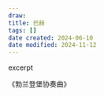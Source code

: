 ```yaml
---
draw:
title: 巴赫
tags: []
date created: 2024-06-10
date modified: 2024-11-12
---
```


excerpt

<!-- more -->

《勃兰登堡协奏曲》
